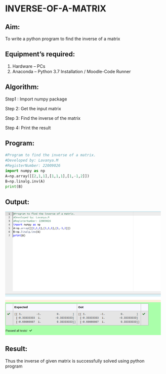 # INVERSE-OF-A-MATRIX
## Aim:

To write a python program to find the inverse of a matrix

## Equipment’s required:
1. 	Hardware – PCs
2. 	Anaconda – Python 3.7 Installation / Moodle-Code Runner

## Algorithm:

Step1 : Import numpy package

Step 2: Get the input matrix

Step 3: Find the inverse of the matrix

Step 4: Print the result

## Program:
```python
#Program to find the inverse of a matrix.
#Developed by: Lavanya.M
#RegisterNumber: 22009026
import numpy as np
A=np.array([[2,1,1],[1,1,1],[1,-1,2]])
B=np.linalg.inv(A)
print(B)
```
## Output:

![](./output3.png)

## Result:

Thus the inverse of given matrix is successfully solved using python program

